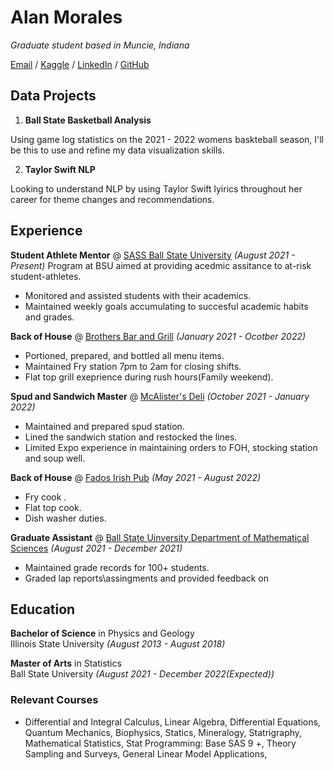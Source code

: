 
# Alan Morales

_Graduate student based in Muncie, Indiana_

[Email](mailto:atsmoral13@protonmail.ch) / [Kaggle](https://www.kaggle.com/alanmorales) / [LinkedIn](www.linkedin.com/in/amorales13
) / [GitHub](https://github.com/aswift13)

## Data Projects

1. **Ball State Basketball Analysis**

Using game log statistics on the 2021 - 2022 womens baskteball season, I'll be this to use and refine my data visualization skills. 

2. **Taylor Swift NLP** 

Looking to understand NLP by using Taylor Swift lyirics throughout her career for theme changes and recommendations. 


## Experience

**Student Athlete Mentor** @ [SASS Ball State University](https://www.bsu.edu/about/administrativeoffices/sass) _(August 2021 - Present)_
Program at BSU aimed at providing acedmic assitance to at-risk student-athletes.

- Monitored and assisted students with their academics.
- Maintained weekly goals accumulating to succesful academic habits and grades.  

**Back of House** @ [Brothers Bar and Grill](https://www.brothersbar.com/muncie) _(January 2021 - Ocotber 2022)_

- Portioned, prepared, and bottled all menu items. 
- Maintained Fry station 7pm to 2am for closing shifts. 
- Flat top grill exeprience during rush hours(Family weekend).  

**Spud and Sandwich Master** @ [McAlister's Deli](https://locations.mcalistersdeli.com/in/muncie/600-e-mcgalliard-rd) _(October 2021 - January 2022)_

- Maintained and prepared spud station. 
- Lined the sandwich station and restocked the lines.
- Limited Expo experience in maintaining orders to FOH, stocking station and soup well. 

**Back of House** @ [Fados Irish Pub](https://fadoirishpub.com/chicago/) _(May 2021 - August 2022)_ 

- Fry cook .
- Flat top cook.
- Dish washer duties. 

**Graduate Assistant** @ [Ball State Uinversity Department of Mathematical Sciences](https://www.bsu.edu/academics/collegesanddepartments/math) _(August 2021 - December 2021)_

- Maintained grade records for 100+ students.
- Graded lap reports\assingments and provided feedback on 
## Education

 **Bachelor of Science** in Physics and Geology  
 Illinois State University _(August 2013 - August 2018)_

 **Master of Arts** in Statistics  
 Ball State University _(August 2021 - December 2022(Expected))_ 

### Relevant Courses

- Differential and Integral Calculus, Linear Algebra, Differential Equations, Quantum Mechanics, Biophysics, Statics, Mineralogy, Statrigraphy, Mathematical Statistics, Stat Programming: Base SAS 9	+, Theory Sampling and Surveys, General Linear Model Applications, 	


